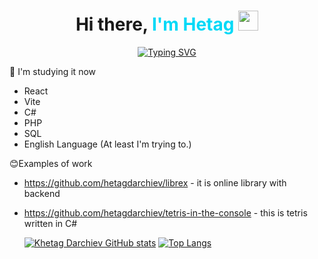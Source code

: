 <h1 align="center">Hi there, <span style="color: #00D9F7;">I'm Hetag</span> 
<img src="https://github.com/blackcater/blackcater/raw/main/images/Hi.gif" height="32"/></h1>
<div align="center">
      <a href="https://github.com/hetagdarchiev">
    <img src="https://readme-typing-svg.herokuapp.com?font=Calibri&weight=700&size=34&pause=1000&color=00D9F7FF&center=true&vCenter=true&repeat=false&width=435&lines=Welcome+to+my+profile" alt="Typing SVG" />
  </a>
</div>

🌱 I'm studying it now
- React
- Vite
- C#
- PHP
- SQL
- English Language (At least I'm trying to.)

😊Examples of work
- https://github.com/hetagdarchiev/librex - it is online library with backend
- https://github.com/hetagdarchiev/tetris-in-the-console - this is tetris written in C#


  [![Khetag Darchiev GitHub stats](https://github-readme-stats.vercel.app/api?username=hetagdarchiev&show_icons=true&title_color=00D9F7&icon_color=00D9F7&text_color=ffffff&bg_color=0d1117&hide_border=true)](https://github.com/hetagdarchiev)
  [![Top Langs](https://github-readme-stats.vercel.app/api/top-langs/?username=hetagdarchiev&layout=compact&title_color=00D9F7&text_color=ffffff&bg_color=0d1117&hide_border=true)](https://github.com/hetagdarchiev)
